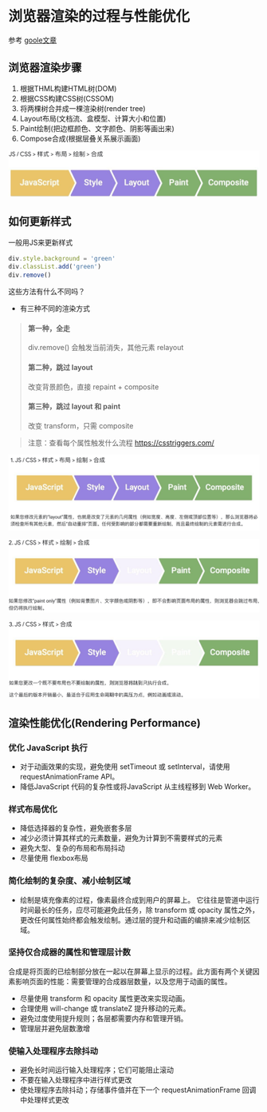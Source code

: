 # 浏览器渲染的过程与性能优化
参考 [goole文章](https://developers.google.com/web/fundamentals/performance/rendering/optimize-javascript-execution)
## 浏览器渲染步骤
1. 根据THML构建HTML树(DOM)
2. 根据CSS构建CSS树(CSSOM)
3. 将两棵树合并成一棵渲染树(render tree)
4. Layout布局(文档流、盒模型、计算大小和位置)
5. Paint绘制(把边框颜色、文字颜色、阴影等画出来)
6. Compose合成(根据层叠关系展示画面)

![image](https://github.com/Bum-Ble/Notes/blob/main/images/css001.png)

## 如何更新样式
一般用JS来更新样式
```js script
div.style.background = 'green'
div.classList.add('green')
div.remove()
```
这些方法有什么不同吗？
* 有三种不同的渲染方式
> #### 第一种，全走
> div.remove() 会触发当前消失，其他元素 relayout
> #### 第二种，跳过 layout
> 改变背景颜色，直接 repaint + composite
> #### 第三种，跳过 layout 和 paint
> 改变 transform，只需 composite

> 注意：查看每个属性触发什么流程 <https://csstriggers.com/>

 ![image](https://github.com/Bum-Ble/Notes/blob/main/images/css01.png)

![image](https://github.com/Bum-Ble/Notes/blob/main/images/css02.png)

![image](https://github.com/Bum-Ble/Notes/blob/main/images/css03.png)

## 渲染性能优化(Rendering Performance)
### 优化 JavaScript 执行
* 对于动画效果的实现，避免使用 setTimeout 或 setInterval，请使用 requestAnimationFrame API。
* 降低JavaScript 代码的复杂性或将JavaScript 从主线程移到 Web Worker。
### 样式布局优化
* 降低选择器的复杂性，避免嵌套多层
* 减少必须计算其样式的元素数量，避免为计算到不需要样式的元素
* 避免大型、复杂的布局和布局抖动
* 尽量使用 flexbox布局
### 简化绘制的复杂度、减小绘制区域
* 绘制是填充像素的过程，像素最终合成到用户的屏幕上。 它往往是管道中运行时间最长的任务，应尽可能避免此任务，除 transform 或 opacity 属性之外，更改任何属性始终都会触发绘制。通过层的提升和动画的编排来减少绘制区域。
### 坚持仅合成器的属性和管理层计数
合成是将页面的已绘制部分放在一起以在屏幕上显示的过程。此方面有两个关键因素影响页面的性能：需要管理的合成器层数量，以及您用于动画的属性。
* 尽量使用 transform 和 opacity 属性更改来实现动画。
* 合理使用 will-change 或 translateZ 提升移动的元素。
* 避免过度使用提升规则；各层都需要内存和管理开销。
* 管理层并避免层数激增
### 使输入处理程序去除抖动
* 避免长时间运行输入处理程序；它们可能阻止滚动
* 不要在输入处理程序中进行样式更改
* 使处理程序去除抖动；存储事件值并在下一个 requestAnimationFrame 回调中处理样式更改

